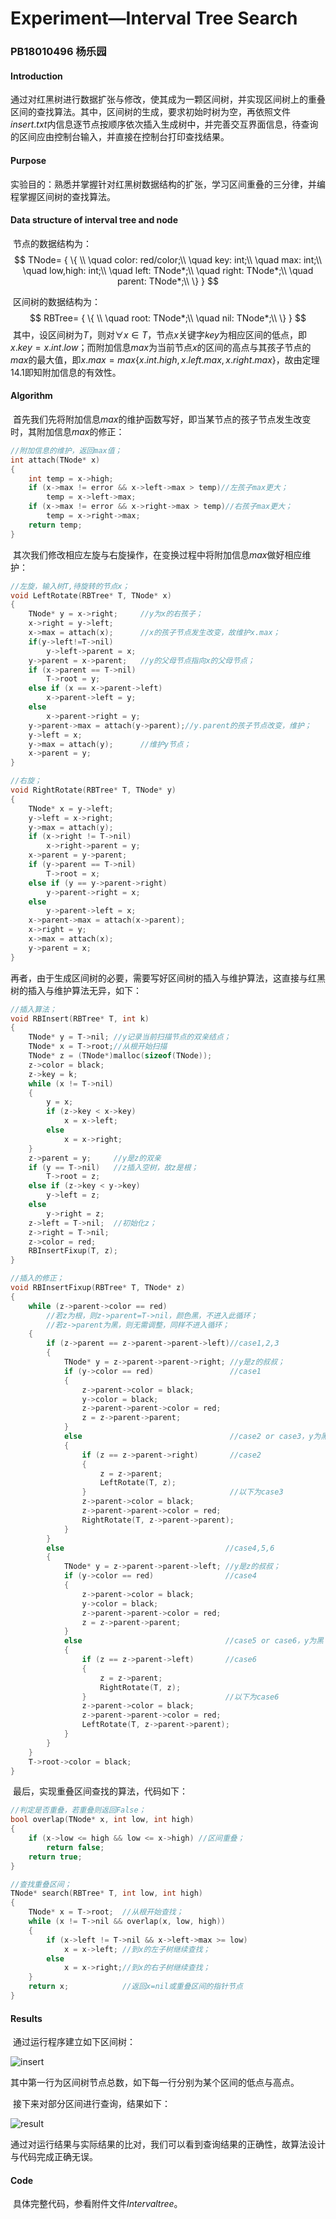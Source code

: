 # Experiment—Interval Tree Search

### PB18010496 杨乐园



#### Introduction

​		通过对红黑树进行数据扩张与修改，使其成为一颗区间树，并实现区间树上的重叠区间的查找算法。其中，区间树的生成，要求初始时树为空，再依照文件$insert.txt$内信息逐节点按顺序依次插入生成树中，并完善交互界面信息，待查询的区间应由控制台输入，并直接在控制台打印查找结果。

#### Purpose

​		实验目的：熟悉并掌握针对红黑树数据结构的扩张，学习区间重叠的三分律，并编程掌握区间树的查找算法。

#### Data structure of interval tree and node

​		节点的数据结构为：
$$
TNode=
{
\{ \\
	\quad color: red/color;\\
	\quad key: int;\\
	\quad max: int;\\
	\quad low,high: int;\\
	\quad left: TNode*;\\
	\quad right: TNode*;\\
	\quad parent: TNode*;\\
\}
}
$$

​		区间树的数据结构为：
$$
RBTree=
{
\{ \\
	\quad root: TNode*;\\
	\quad nil: TNode*;\\
\}
}
$$
​		其中，设区间树为$T$，则对$\forall x \in T$，节点$x$关键字$key$为相应区间的低点，即$x.key=x.int.low$；而附加信息$max$为当前节点$x$的区间的高点与其孩子节点的$max$的最大值，即$x.max=max{\{ x.int.high,x.left.max,x.right.max \}}$，故由定理$14.1$即知附加信息的有效性。

#### Algorithm

​		首先我们先将附加信息$max$的维护函数写好，即当某节点的孩子节点发生改变时，其附加信息$max$的修正：

```c++
//附加信息的维护，返回max值；
int attach(TNode* x)
{
	int temp = x->high;
	if (x->max != error && x->left->max > temp)//左孩子max更大；
		temp = x->left->max;
	if (x->max != error && x->right->max > temp)//右孩子max更大；
		temp = x->right->max;
	return temp;
}
```

​		其次我们修改相应左旋与右旋操作，在变换过程中将附加信息$max$做好相应维护：

```c++
//左旋，输入树T,待旋转的节点x；
void LeftRotate(RBTree* T, TNode* x)
{
	TNode* y = x->right;     //y为x的右孩子；
	x->right = y->left;
    x->max = attach(x);      //x的孩子节点发生改变，故维护x.max；
	if(y->left!=T->nil)
		y->left->parent = x;
	y->parent = x->parent;   //y的父母节点指向x的父母节点；
	if (x->parent == T->nil)
		T->root = y;
	else if (x == x->parent->left)
		x->parent->left = y;
	else
		x->parent->right = y;
    y->parent->max = attach(y->parent);//y.parent的孩子节点改变，维护；
	y->left = x;
    y->max = attach(y);      //维护y节点；
	x->parent = y;
}

//右旋；
void RightRotate(RBTree* T, TNode* y)
{
	TNode* x = y->left;
	y->left = x->right;
    y->max = attach(y);
	if (x->right != T->nil)
		x->right->parent = y;
	x->parent = y->parent;
	if (y->parent == T->nil)
		T->root = x;
	else if (y == y->parent->right)
		y->parent->right = x;
	else
		y->parent->left = x;
    x->parent->max = attach(x->parent);
	x->right = y;
    x->max = attach(x);
	y->parent = x;
}
```

​		再者，由于生成区间树的必要，需要写好区间树的插入与维护算法，这直接与红黑树的插入与维护算法无异，如下：

```c++
//插入算法；
void RBInsert(RBTree* T, int k)
{
	TNode* y = T->nil; //y记录当前扫描节点的双亲结点；
	TNode* x = T->root;//从根开始扫描
	TNode* z = (TNode*)malloc(sizeof(TNode));
	z->color = black;
	z->key = k;
	while (x != T->nil)
	{
		y = x;
		if (z->key < x->key)
			x = x->left;
		else
			x = x->right;
	}
	z->parent = y;     //y是z的双亲
	if (y == T->nil)   //z插入空树，故z是根；
		T->root = z;
	else if (z->key < y->key)
		y->left = z;
	else
		y->right = z;
	z->left = T->nil;  //初始化z；
	z->right = T->nil;
	z->color = red;
	RBInsertFixup(T, z);
}
```

```c++
//插入的修正；
void RBInsertFixup(RBTree* T, TNode* z)
{
	while (z->parent->color == red)  
        //若z为根，则z->parent=T->nil，颜色黑，不进入此循环；
        //若z->parent为黑，则无需调整，同样不进入循环；
	{
		if (z->parent == z->parent->parent->left)//case1,2,3
		{
			TNode* y = z->parent->parent->right; //y是z的叔叔；
			if (y->color == red)                 //case1
			{
				z->parent->color = black;
				y->color = black;
				z->parent->parent->color = red;
				z = z->parent->parent;
			}
			else                                 //case2 or case3，y为黑
			{
				if (z == z->parent->right)       //case2
				{
					z = z->parent;
					LeftRotate(T, z);
				}                                //以下为case3
				z->parent->color = black;
				z->parent->parent->color = red;
				RightRotate(T, z->parent->parent);
			}
		}
		else                                    //case4,5,6
		{
			TNode* y = z->parent->parent->left; //y是z的叔叔；
			if (y->color == red)                //case4
			{
				z->parent->color = black;
				y->color = black;
				z->parent->parent->color = red;
				z = z->parent->parent;
			}
			else                                //case5 or case6，y为黑
			{
				if (z == z->parent->left)       //case6
				{
					z = z->parent;
					RightRotate(T, z);
				}                               //以下为case6
				z->parent->color = black;
				z->parent->parent->color = red;
				LeftRotate(T, z->parent->parent);
			}
		}
	}
	T->root->color = black;
}
```

​		最后，实现重叠区间查找的算法，代码如下：

```c++
//判定是否重叠，若重叠则返回False；
bool overlap(TNode* x, int low, int high)
{
	if (x->low <= high && low <= x->high) //区间重叠；
		return false;
	return true;
}

//查找重叠区间；
TNode* search(RBTree* T, int low, int high)
{
	TNode* x = T->root;  //从根开始查找；
	while (x != T->nil && overlap(x, low, high))
	{
		if (x->left != T->nil && x->left->max >= low)
			x = x->left; //到x的左子树继续查找；
		else
			x = x->right;//到x的右子树继续查找；
	}
	return x;            //返回x=nil或重叠区间的指针节点 
}
```

#### Results

​		通过运行程序建立如下区间树：

![insert](E:\study_materials\Algorithm\Intervaltree\insert.png)

其中第一行为区间树节点总数，如下每一行分别为某个区间的低点与高点。

​		接下来对部分区间进行查询，结果如下：

![result](E:\study_materials\Algorithm\Intervaltree\result.png)

通过对运行结果与实际结果的比对，我们可以看到查询结果的正确性，故算法设计与代码完成正确无误。

#### Code

​	具体完整代码，参看附件文件$Intervaltree$。